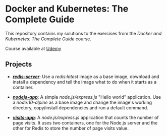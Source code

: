 # Docker and Kubernetes: The Complete Guide

This repository contains my solutions to the exercises from the *Docker and Kubernetes: The Complete Guide* course.

Course available at [Udemy](https://www.udemy.com/docker-and-kubernetes-the-complete-guide)

## Projects

- [***redis-server***](redis-server/): Use a *redis:latest* image as a base image, download and install a dependency and tell the image what to do when it starts as a container.

- [***nodejs-app***](nodejs-app/): A simple *node.js/express.js* "Hello world" application. Use a *node:10-alpine* as a base image and change the image's working directory, copy/install dependencies and run a default command.

- [***visits-app***](visits-app/): A *node.js/express.js* application that counts the number of page visits. It uses two containers, one for the Node.js server and the other for Redis to store the number of page visits value.
